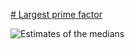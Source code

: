 [# Largest prime factor][0]

![Estimates of the medians][1]

[0]: https://projecteuler.net/problem=3
[1]: https://rawgit.com/japaric/euler_criterion.rs/master/plots/003.svg
